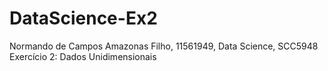 # DataScience-Ex2
Normando de Campos Amazonas Filho, 11561949, Data Science, SCC5948 Exercício 2: Dados Unidimensionais
